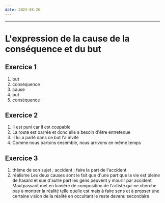 ```yaml
---
date: 2024-08-26
---
```


___
# L'expression de la cause de la conséquence et du but
## Exercice 1
1. but
2. conséquence
3. cause
4. but
5. conséquence
## Exercice 2
1. Il est puni car il est coupable
2. La route est barrée et donc elle a besoin d'être entretenue
3. Il lui a parlé dans ce but l'a invité
4. Comme nous partons ensemble, nous arrivons en même temps
## Exercice 3
1. thème de son sujet ; accident ; faire la part de l'accident
2. réalisme
Les deux causes sont le fait que d'une part que la vie est pleine de hasard et sue d'autre part les gens peuvent y mourir par accident
Mautpassant met en lumière de composition de l'artiste qui ne cherche pas à montrer la réalité telle quelle est mais à faire sens et à propser une certaine vision de la réalité en occultant le reste devenu secondaire